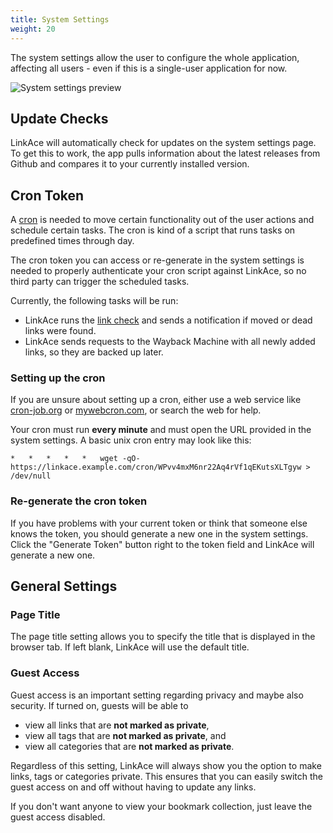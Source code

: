 ```yaml
---
title: System Settings
weight: 20
---
```


The system settings allow the user to configure the whole application, affecting all users - even if this is a 
single-user application for now.

![System settings preview](/images/screens/v1/linkace_systemsettings.png)

## Update Checks

LinkAce will automatically check for updates on the system settings page. To get this to work, the app pulls information
about the latest releases from Github and compares it to your currently installed version.

## Cron Token

A [cron](https://en.wikipedia.org/wiki/Cron) is needed to move certain functionality out of the user actions and
schedule certain tasks. The cron is kind of a script that runs tasks on predefined times through day. 

The cron token you can access or re-generate in the system settings is needed to properly authenticate your cron
script against LinkAce, so no third party can trigger the scheduled tasks.

Currently, the following tasks will be run:

* LinkAce runs the [link check](/docs/v1/application/link-checks) and sends a notification if moved or dead links 
were found.
* LinkAce sends requests to the Wayback Machine with all newly added links, so they are backed up later.

### Setting up the cron

If you are unsure about setting up a cron, either use a web service like [cron-job.org](https://cron-job.org/en/) or 
[mywebcron.com](http://www.mywebcron.com/), or search the web for help.

Your cron must run **every minute** and must open the URL provided in the system settings. A basic unix cron entry may
look like this:

```
*   *   *   *   *   wget -qO- https://linkace.example.com/cron/WPvv4mxM6nr22Aq4rVf1qEKutsXLTgyw > /dev/null
```

### Re-generate the cron token

If you have problems with your current token or think that someone else knows the token, you should generate a new
one in the system settings. Click the "Generate Token" button right to the token field and LinkAce will generate
a new one.


## General Settings

### Page Title

The page title setting allows you to specify the title that is displayed in the browser tab. If left blank, LinkAce
will use the default title.

### Guest Access

Guest access is an important setting regarding privacy and maybe also security. If turned on, guests will be able
to 
* view all links that are **not marked as private**,
* view all tags that are **not marked as private**, and
* view all categories that are **not marked as private**.

Regardless of this setting, LinkAce will always show you the option to make links, tags or categories private. This
ensures that you can easily switch the guest access on and off without having to update any links.

If you don't want anyone to view your bookmark collection, just leave the guest access disabled.
